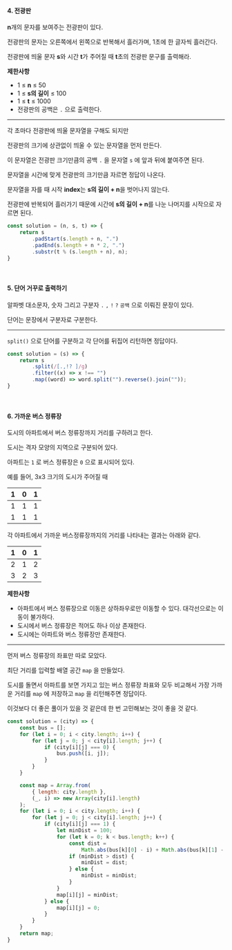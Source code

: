 #### 4. 전광판

**n**개의 문자를 보여주는 전광판이 있다.

전광판의 문자는 오른쪽에서 왼쪽으로 반복해서 흘러가며, 1초에 한 글자씩 흘러간다.

전광판에 띄울 문자 **s**와 시간 **t**가 주어질 때 **t**초의 전광판 문구를 출력해라.

**제한사항**

- 1 &leq; **n** &leq; 50
- 1 &leq; **s의 길이** &leq; 100
- 1 &leq;  **t** &leq; 1000
- 전광판의 공백은 `.` 으로 출력한다.

------

각 초마다 전광판에 띄울 문자열을 구해도 되지만

전광판의 크기에 상관없이 띄울 수 있는 문자열을 먼저 만든다.

이 문자열은 전광판 크기만큼의 공백 `.` 을 문자열 `s` 에 앞과 뒤에 붙여주면 된다.

문자열을 시간에 맞게 전광판의 크기만큼 자르면 정답이 나온다.

문자열을 자를 때 시작 **index**는 **s의 길이 + n**을 벗어나지 않는다.

전광판에 반복되어 흘러가기 때문에 시간에 **s의 길이 + n**를 나눈 나머지를 시작으로 자르면 된다.

```js
const solution = (n, s, t) => {
    return s
        .padStart(s.length + n, ".")
        .padEnd(s.length + n * 2, ".")
        .substr(t % (s.length + n), n);
}
```

<br>

#### 5. 단어 거꾸로 출력하기

알파벳 대소문자, 숫자 그리고 구분자 `.` `,` `!` `?` `공백` 으로 이뤄진 문장이 있다.

단어는 문장에서 구분자로 구분한다.

------

`split()` 으로 단어를 구분하고 각 단어를 뒤집어 리턴하면 정답이다.

```js
const solution = (s) => {
    return s
        .split(/[.,!? ]/g)
        .filter((x) => x !== "")
        .map((word) => word.split("").reverse().join(""));
}
```

<br>

#### 6. 가까운 버스 정류장

도시의 아파트에서 버스 정류장까지 거리를 구하려고 한다.

도시는 격자 모양의 지역으로 구분되어 있다.

아파트는 `1` 로 버스 정류장은 `0` 으로 표시되어 있다.

예를 들어, 3x3 크기의 도시가 주어질 때

|  1   |  0   |  1   |
| :--: | :--: | :--: |
|  1   |  1   |  1   |
|  1   |  1   |  1   |

각 아파트에서 가까운 버스정류장까지의 거리를 나타내는 결과는 아래와 같다.

|  1   |  0   |  1   |
| :--: | :--: | :--: |
|  2   |  1   |  2   |
|  3   |  2   |  3   |

**제한사항**

- 아파트에서 버스 정류장으로 이동은 상하좌우로만 이동할 수 있다. 대각선으로는 이동이 불가하다.
- 도시에서 버스 정류장은 적어도 하나 이상 존재한다.
- 도시에는 아파트와 버스 정류장만 존재한다.

------

먼저 버스 정류장의 좌표만 따로 모았다.

최단 거리를 입력할 배열 공간 `map` 을 만들었다.

도시를 돌면서 아파트를 보면 가지고 있는 버스 정류장 좌표와 모두 비교해서 가장 가까운 거리를 `map` 에 저장하고 `map` 을 리턴해주면 정답이다.

이것보다 더 좋은 풀이가 있을 것 같은데 한 번 고민해보는 것이 좋을 것 같다.

```js
const solution = (city) => {
    const bus = [];
    for (let i = 0; i < city.length; i++) {
        for (let j = 0; j < city[i].length; j++) {
            if (city[i][j] === 0) {
                bus.push([i, j]);
            }
        }
    }

    const map = Array.from(
        { length: city.length },
        (_, i) => new Array(city[i].length)
    );
    for (let i = 0; i < city.length; i++) {
        for (let j = 0; j < city[i].length; j++) {
            if (city[i][j] === 1) {
                let minDist = 100;
                for (let k = 0; k < bus.length; k++) {
                    const dist =
                        Math.abs(bus[k][0] - i) + Math.abs(bus[k][1] - j);
                    if (minDist > dist) {
                        minDist = dist;
                    } else {
                        minDist = minDist;
                    }
                }
                map[i][j] = minDist;
            } else {
                map[i][j] = 0;
            }
        }
    }
    return map;
}
```

